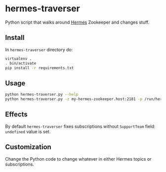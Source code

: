 # hermes-traverser

Python script that walks around [Hermes](https://github.com/allegro/hermes) Zookeeper and changes stuff.

## Install

In `hermes-traverser` directory do:

```bash
virtualenv .
. bin/activate
pip install -r requirements.txt
```

## Usage

```bash
python hermes-traverser.py --help
python hermes-traverser.py -z my-hermes-zookeeper.host:2181 -p /run/hermes --dryrun
```

## Effects

By default `hermes-traverser` fixes subscriptions without `SupportTeam` field: `undefined` value is set.

## Customization

Change the Python code to change whatever in either Hermes topics or subscriptions.
